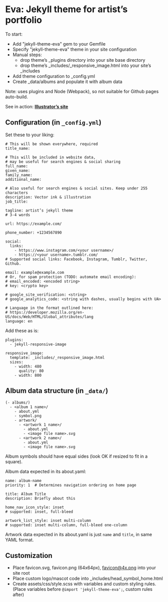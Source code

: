 # Eva: Jekyll theme for artist’s portfolio

To start:

- Add "jekyll-theme-eva" gem to your Gemfile
- Specify "jekyll-theme-eva" theme in your site configuration
- Manual steps:
  - drop theme’s _plugins directory into your site base directory
  - drop theme’s _includes/_responsive_image.html into your site’s _includes
- Add theme configuration to _config.yml
- Create _data/albums and populate it with album data

Note:
uses plugins and Node (Webpack), so not suitable for Github pages auto-build.

See in action: **[Illustrator’s site](https://eval.ee/)**

## Configuration (in `_config.yml`)

Set these to your liking:

    # This will be shown everywhere, required
    title_name:

    # This will be included in website data,
    # may be useful for search engines & social sharing
    full_name:
    given_name:
    family_name:
    additional_name:

    # Also useful for search engines & social sites. Keep under 255 characters
    description: Vector ink & illustration
    job_title:

    tagline: artist’s jekyll theme
    # 3-4 words

    url: https://example.com/

    phone_number: +1234567890

    social:
      links:
        - https://www.instagram.com/<your username>/
        - https://<your username>.tumblr.com/
    # Supported social links: Facebook, Instagram, Tumblr, Twitter, Github.

    email: example@example.com
    # Or, for spam protection (TODO: automate email encoding):
    # email_encoded: <encoded string>
    # key: <crypto key>

    # google_site_verification: <string>
    # google_analytics_code: <string with dashes, usually begins with UA>

    # Language in the format outlined here:
    # https://developer.mozilla.org/en-US/docs/Web/HTML/Global_attributes/lang
    language: en

Add these as is:

    plugins:
      - jekyll-responsive-image

    responsive_image:
      template: _includes/_responsive_image.html
      sizes:
        - width: 480
          quality: 80
        - width: 800

## Album data structure (in `_data/`)

    (- albums/)
      - <album 1 name>/
        - about.yml
        - symbol.png
        - artwork/
          - <artwork 1 name>/
            - about.yml
            - <image file name>.svg
          - <artwork 2 name>/
            - about.yml
            - <image file name>.svg

Album symbols should have equal sides (look OK if resized to fit in a square).

Album data expected in its about.yaml:

    name: album-name
    priority: 1  # Determines navigation ordering on home page

    title: Album Title
    description: Briefly about this

    home_nav_icon_style: inset
    # supported: inset, full-bleed

    artwork_list_style: inset multi-column
    # supported: inset multi-column, full-bleed one-column

Artwork data expected in its about.yaml is just `name` and `title`, in same YAML format.

## Customization

- Place favicon.svg, favicon.png (64x64px), favicon@4x.png into your site root
- Place custom logo/mascot code into _includes/head_symbol_home.html
- Create assets/css/style.scss with variables and custom styling rules.
  (Place variables before `@import 'jekyll-theme-eva';`, custom rules after)
